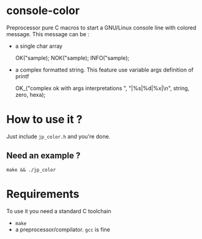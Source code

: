 # console-color

Preprocessor pure C macros to start a GNU/Linux console line with colored message.
This message can be :

* a single char array

	OK("sample);
	NOK("sample);
	INFO("sample);

* a complex formatted string. This feature use variable args definition of printf

	OK_("complex ok with args interpretations ", "|%s|%d|%x|\n", string, zero, hexa);

# How to use it ?

Just include ``jp_color.h`` and you're done.

## Need an example ?

	make && ./jp_color

# Requirements

To use it you need a standard C toolchain

* ``make``
* a preprocessor/compilator. ``gcc`` is fine

